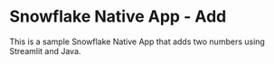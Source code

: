 # Snowflake Native App - Add

This is a sample Snowflake Native App that adds two numbers using Streamlit and Java.